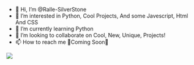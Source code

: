 - 👋 Hi, I’m @Ralle-SilverStone
- 👀 I’m interested in Python, Cool Projects, And some Javescript, Html And CSS
- 🌱 I’m currently learning Python
- 💞️ I’m looking to collaborate on Cool, New, Unique, Projects!
- 📫 How to reach me 🔔Coming Soon🔔

<a href="youtube.com">
<img src="https://www.youtube.com/favicon.ico">
</a>
<!---
Ralle-SilverStone/Ralle-SilverStone is a ✨ special ✨ repository because its `README.md` (this file) appears on your GitHub profile.
You can click the Preview link to take a look at your changes.
--->
